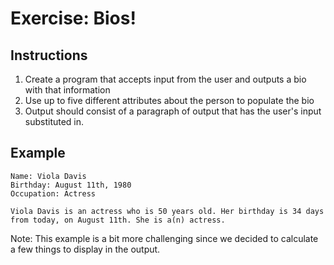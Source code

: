 # Exercise: Bios!

## Instructions
1. Create a program that accepts input from the user and outputs a bio with that information
2. Use up to five different attributes about the person to populate the bio
3. Output should consist of a paragraph of output that has the user's input substituted in.

## Example
```
Name: Viola Davis
Birthday: August 11th, 1980
Occupation: Actress

```

```
Viola Davis is an actress who is 50 years old. Her birthday is 34 days from today, on August 11th. She is a(n) actress.
```
Note: This example is a bit more challenging since we decided to calculate a few things to display in the output.
